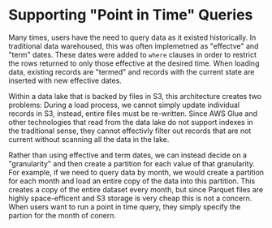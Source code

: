 # Supporting "Point in Time" Queries

Many times, users have the need to query data as it existed historically.
In traditional data warehoused, this was often implemetned as "effectve" and "term" dates. 
These dates were added to `where` clauses in order to restrict the rows returned to only those effective at the desired time.
When loading data, existing records are "termed" and records with the current state are inserted with new effective dates.

Within a data lake that is backed by files in S3, this architecture creates two problems:
During a load process, we cannot simply update individual records in S3, instead, entire files must be re-written.
Since AWS Glue and other technologies that read from the data lake do not support indexes in the traditional sense, they cannot effectivly filter out records that are not current without scanning all the data in the lake. 

Rather than using effective and term dates, we can instead decide on a "granularity" and then create a partition for each value of that granularity.
For example, if we need to query data by month, we would create a partition for each month and load an entire copy of the data into this partition. 
This creates a copy of the entire dataset every month, but since Parquet files are highly space-efficent and S3 storage is very cheap this is not a concern.
When users want to run a point in time query, they simply specify the partion for the month of conern.

